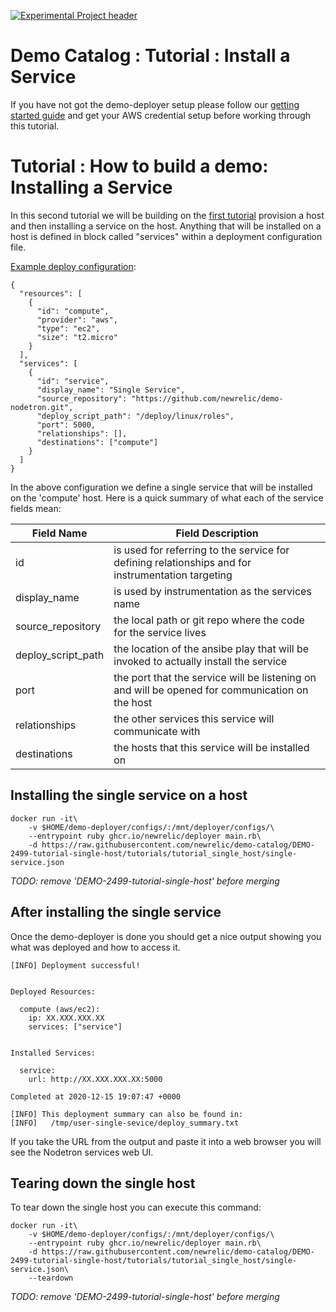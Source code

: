 [![Experimental Project header](https://github.com/newrelic/opensource-website/raw/master/src/images/categories/Experimental.png)](https://opensource.newrelic.com/oss-category/#experimental)

# Demo Catalog : Tutorial : Install a Service

If you have not got the demo-deployer setup please follow our [getting started guide](/GETTING_STARTED.md) and get your AWS credential setup before working through this tutorial.

# Tutorial : How to build a demo: Installing a Service

In this second tutorial we will be building on the [first tutorial](../tutorial_provision_a_host) provision a host and then installing a service on the host.  Anything that will be installed on a host is defined in block called "services" within a deployment configuration file.

[Example deploy configuration](single-sevice.json):

```
{
  "resources": [
    {
      "id": "compute",
      "provider": "aws",
      "type": "ec2",
      "size": "t2.micro"
    }
  ],
  "services": [
    {
      "id": "service",
      "display_name": "Single Service",
      "source_repository": "https://github.com/newrelic/demo-nodetron.git",
      "deploy_script_path": "/deploy/linux/roles",
      "port": 5000,
      "relationships": [],
      "destinations": ["compute"]
    }
  ]
}
```

In the above configuration we define a single service that will be installed on the 'compute' host.  Here is a quick summary of what each of the service fields mean:

| Field Name         |  Field Description |
| ------------------ | ------------------ |
| id                 | is used for referring to the service for defining relationships and for instrumentation targeting |
| display_name       | is used by instrumentation as the services name  |
| source_repository  | the local path or git repo where the code for the service lives |
| deploy_script_path | the location of the ansibe play that will be invoked to actually install the service |
| port               | the port that the service will be listening on and will be opened for communication on the host |
| relationships      | the other services this service will communicate with |
| destinations       | the hosts that this service will be installed on |


## Installing the single service on a host

```
docker run -it\
    -v $HOME/demo-deployer/configs/:/mnt/deployer/configs/\
    --entrypoint ruby ghcr.io/newrelic/deployer main.rb\
    -d https://raw.githubusercontent.com/newrelic/demo-catalog/DEMO-2499-tutorial-single-host/tutorials/tutorial_single_host/single-service.json
```

*TODO: remove 'DEMO-2499-tutorial-single-host' before merging*

## After installing the single service

Once the demo-deployer is done you should get a nice output showing you what was deployed and how to access it.

```
[INFO] Deployment successful!


Deployed Resources:

  compute (aws/ec2):
    ip: XX.XXX.XXX.XX
    services: ["service"]


Installed Services:

  service:
    url: http://XX.XXX.XXX.XX:5000

Completed at 2020-12-15 19:07:47 +0000

[INFO] This deployment summary can also be found in:
[INFO]   /tmp/user-single-sevice/deploy_summary.txt
```

If you take the URL from the output and paste it into a web browser you will see the Nodetron services web UI.

## Tearing down the single host
To tear down the single host you can execute this command:

```
docker run -it\
    -v $HOME/demo-deployer/configs/:/mnt/deployer/configs/\
    --entrypoint ruby ghcr.io/newrelic/deployer main.rb\
    -d https://raw.githubusercontent.com/newrelic/demo-catalog/DEMO-2499-tutorial-single-host/tutorials/tutorial_single_host/single-service.json\
    --teardown
```

*TODO: remove 'DEMO-2499-tutorial-single-host' before merging*
